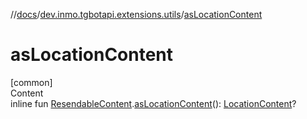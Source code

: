 //[docs](../../index.md)/[dev.inmo.tgbotapi.extensions.utils](index.md)/[asLocationContent](as-location-content.md)



# asLocationContent  
[common]  
Content  
inline fun [ResendableContent](../dev.inmo.tgbotapi.types.message.content.abstracts/-resendable-content/index.md).[asLocationContent](as-location-content.md)(): [LocationContent](../dev.inmo.tgbotapi.types.message.content/-location-content/index.md)?  




